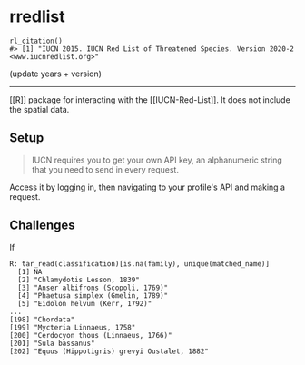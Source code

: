 # rredlist

```
rl_citation()
#> [1] "IUCN 2015. IUCN Red List of Threatened Species. Version 2020-2 <www.iucnredlist.org>"
```
(update years + version)

---

[[R]] package for interacting with the [[IUCN-Red-List]]. It does not include the spatial data. 

## Setup
> IUCN requires you to get your own API key, an alphanumeric string that you need to send in every request. 

Access it by logging in, then navigating to your profile's API and making a request. 

## Challenges
If 
```
R: tar_read(classification)[is.na(family), unique(matched_name)]
  [1] NA                                             
  [2] "Chlamydotis Lesson, 1839"                     
  [3] "Anser albifrons (Scopoli, 1769)"              
  [4] "Phaetusa simplex (Gmelin, 1789)"              
  [5] "Eidolon helvum (Kerr, 1792)"                  
...                     
[198] "Chordata"                                     
[199] "Mycteria Linnaeus, 1758"                      
[200] "Cerdocyon thous (Linnaeus, 1766)"             
[201] "Sula bassanus"                                
[202] "Equus (Hippotigris) grevyi Oustalet, 1882"   
```